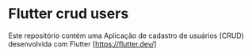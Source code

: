 # Flutter crud users
Este repositório contém uma Aplicação de cadastro de usuários (CRUD) desenvolvida com Flutter [https://flutter.dev/]
